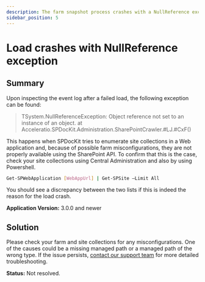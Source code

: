 ```yaml
---
description: The farm snapshot process crashes with a NullReference exception.
sidebar_position: 5
---
```


# Load crashes with NullReference exception

## **Summary**

Upon inspecting the event log after a failed load, the following exception can be found:

> TSystem.NullReferenceException: Object reference not set to an instance of an object. at Acceleratio.SPDocKit.Administration.SharePointCrawler.\#LJ.\#CxF()

This happens when SPDocKit tries to enumerate site collections in a Web application and, because of possible farm misconfigurations, they are not properly available using the SharePoint API. To confirm that this is the case, check your site collections using Central Administration and also by using Powershell.

```bash
Get-SPWebApplication [WebAppUrl] | Get-SPSite –Limit All
```

You should see a discrepancy between the two lists if this is indeed the reason for the load crash.

**Application Version:** 3.0.0 and newer

## **Solution**

Please check your farm and site collections for any misconfigurations. One of the causes could be a missing managed path or a managed path of the wrong type. If the issue persists, [contact our support team](https://www.syskit.com/company/contact-us/) for more detailed troubleshooting.

**Status:** Not resolved.

